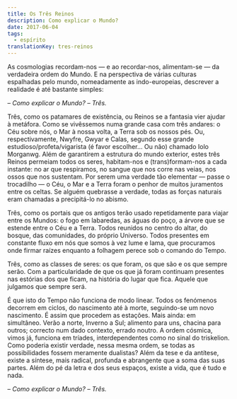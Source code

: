 ```yaml
---
title: Os Três Reinos
description: Como explicar o Mundo?
date: 2017-06-04
tags:
  - espírito
translationKey: tres-reinos
---
```


As cosmologias recordam-nos — e ao recordar-nos, alimentam-se — da verdadeira ordem do Mundo. E na perspectiva de várias culturas espalhadas pelo mundo, nomeadamente as indo-europeias, descrever a realidade é até bastante simples:

*– Como explicar o Mundo?*
*– Três.*

Três, como os patamares de existência, ou Reinos se a fantasia vier ajudar à metáfora. Como se vivêssemos numa grande casa com três andares: o Céu sobre nós, o Mar à nossa volta, a Terra sob os nossos pés. Ou, respectivamente, Nwyfre, Gwyar e Calas, segundo esse grande estudioso/profeta/vigarista (é favor escolher… Ou não) chamado Iolo Morganwg. Além de garantirem a estrutura do mundo exterior, estes três Reinos permeiam todos os seres, habitam-nos e (trans)formam-nos a cada instante: no ar que respiramos, no sangue que nos corre nas veias, nos ossos que nos sustentam. Por serem uma verdade tão elementar — passe o trocadilho — o Céu, o Mar e a Terra foram o penhor de muitos juramentos entre os celtas. Se alguém quebrasse a verdade, todas as forças naturais eram chamadas a precipitá-lo no abismo.

Três, como os portais que os antigos terão usado repetidamente para viajar entre os Mundos: o fogo em labaredas, as águas do poço, a árvore que se estende entre o Céu e a Terra. Todos reunidos no centro do altar, do bosque, das comunidades, do próprio Universo. Todos presentes em constante fluxo em nós que somos à vez lume e lama, que procuramos onde firmar raízes enquanto a folhagem perece sob o comando do Tempo.

Três, como as classes de seres: os que foram, os que são e os que sempre serão. Com a particularidade de que os que já foram continuam presentes nas estórias dos que ficam, na história do lugar que fica. Aquele que julgamos que sempre será.

É que isto do Tempo não funciona de modo linear. Todos os fenómenos decorrem em ciclos, do nascimento até à morte, seguindo-se um novo nascimento. É assim que procedem as estações. Mais ainda: em simultâneo. Verão a norte, Inverno a Sul; alimento para uns, chacina para outros; correcto num dado contexto, errado noutro. A ordem cósmica, vimos já, funciona em tríades, interdependentes como no sinal do triskelion. Como poderia existir verdade, nessa mesma ordem, se todas as possibilidades fossem meramente dualistas? Além da tese e da antítese, existe a síntese, mais radical, profunda e abrangente que a soma das suas partes. Além do pé da letra e dos seus espaços, existe a vida, que é tudo e nada.

*– Como explicar o Mundo?*
*– Três.*
